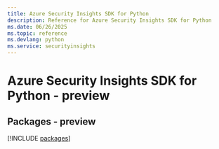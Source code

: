 ```yaml
---
title: Azure Security Insights SDK for Python
description: Reference for Azure Security Insights SDK for Python
ms.date: 06/26/2025
ms.topic: reference
ms.devlang: python
ms.service: securityinsights
---
```

# Azure Security Insights SDK for Python - preview
## Packages - preview
[!INCLUDE [packages](security-insights-index.md)]